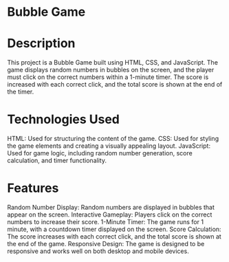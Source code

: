 # Bubble Game

# Description
This project is a Bubble Game built using HTML, CSS, and JavaScript. The game displays random numbers in bubbles on the screen, and the player must click on the correct numbers within a 1-minute timer. The score is increased with each correct click, and the total score is shown at the end of the timer.

# Technologies Used

HTML: Used for structuring the content of the game.
CSS: Used for styling the game elements and creating a visually appealing layout.
JavaScript: Used for game logic, including random number generation, score calculation, and timer functionality.

# Features

Random Number Display: Random numbers are displayed in bubbles that appear on the screen.
Interactive Gameplay: Players click on the correct numbers to increase their score.
1-Minute Timer: The game runs for 1 minute, with a countdown timer displayed on the screen.
Score Calculation: The score increases with each correct click, and the total score is shown at the end of the game.
Responsive Design: The game is designed to be responsive and works well on both desktop and mobile devices.